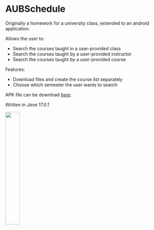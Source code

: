 # AUBSchedule
Originally a homework for a university class, extended to an android application.

Allows the user to:
- Search the courses taught in a user-provided class
- Search the courses taught by a user-provided instructor
- Search the courses taught by a user-provided course

Features:
- Download files and create the course list separately
- Choose which semester the user wants to search

APK file can be download [_here_](https://www.mediafire.com/file/knvcqjx3o1s2yxr/AUBSchedule_Installer.apk/file).

_Written in Java 17.0.1_

<img src="https://user-images.githubusercontent.com/82033977/143779066-d7c772f0-972d-4482-b7e2-01e414510e52.jpg" width=30% height=30%>
